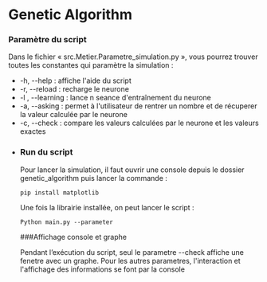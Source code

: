 # Genetic Algorithm 

### Paramètre du script

<p> Dans le fichier « src.Metier.Parametre_simulation.py », vous pourrez trouver toutes les constantes qui paramètre la simulation :
<ul>
<li>-h, --help : affiche l'aide du script</li>
<li>-r, --reload : recharge le neurone</li>
<li>-l <n>, --learning <n> : lance n seance d'entraînement du neurone</li>
<li>-a, --asking : permet à l'utilisateur de rentrer un nombre et de récuperer la valeur calculée par le neurone</li>
<li>-c, --check : compare les valeurs calculées par le neurone et les valeurs exactes</li>
<li
</ul>
</p>

### Run du script

<p>Pour lancer la simulation, il faut ouvrir une console depuis le dossier genetic_algorithm puis lancer la commande :</p>

<pre><code>pip install matplotlib</code></pre>

<p> Une fois la librairie installée, on peut lancer le script :<p>
	
<pre><code>Python main.py --parameter </code></pre>

###Affichage console et graphe

Pendant l’exécution du script, seul le parametre --check affiche une fenetre avec un graphe. Pour les autres parametres,
l'interaction et l'affichage des informations se font par la console
